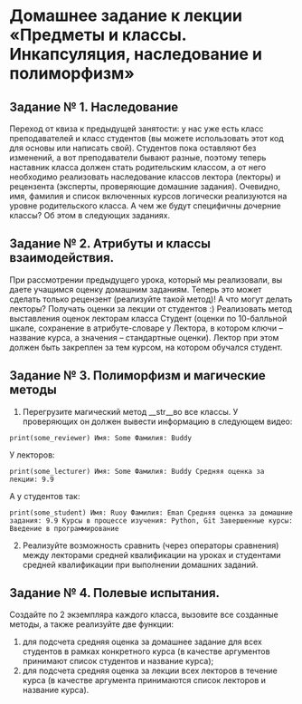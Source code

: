 # Домашнее задание к лекции «Предметы и классы. Инкапсуляция, наследование и полиморфизм»


## Задание № 1. Наследование
Переход от квиза к предыдущей занятости: у нас уже есть класс преподавателей и класс студентов (вы можете использовать этот код для основы или написать свой). Студентов пока оставляют без изменений, а вот преподаватели бывают разные, поэтому теперь наставник класса должен стать родительским классом, а от него необходимо реализовать наследование классов лектора (лекторы) и рецензента (эксперты, проверяющие домашние задания). Очевидно, имя, фамилия и список включенных курсов логически реализуются на уровне родительского класса. А чем же будут специфичны дочерние классы? Об этом в следующих заданиях.

## Задание № 2. Атрибуты и классы взаимодействия.
При рассмотрении предыдущего урока, который мы реализовали, вы даете учащимся оценку домашним заданиям. Теперь это может сделать только рецензент (реализуйте такой метод)! А что могут делать лекторы? Получать оценки за лекции от студентов :) Реализовать метод выставления оценок лекторам класса Студент (оценки по 10-балльной шкале, сохранение в атрибуте-словаре у Лектора, в котором ключи – название курса, а значения – стандартные оценки). Лектор при этом должен быть закреплен за тем курсом, на котором обучался студент.

## Задание № 3. Полиморфизм и магические методы
1. Перегрузите магический метод __str__во все классы.
У проверяющих он должен вывести информацию в следующем видео:

`print(some_reviewer)
Имя: Some
Фамилия: Buddy`


У лекторов:

`print(some_lecturer)
Имя: Some
Фамилия: Buddy
Средняя оценка за лекции: 9.9`

А у студентов так:

`print(some_student)
Имя: Ruoy
Фамилия: Eman
Средняя оценка за домашние задания: 9.9
Курсы в процессе изучения: Python, Git
Завершенные курсы: Введение в программирование`

2. Реализуйте возможность сравнить (через операторы сравнения) между лекторами средней квалификации на уроках и студентами средней квалификации при выполнении домашних заданий.

## Задание № 4. Полевые испытания.

Создайте по 2 экземпляра каждого класса, вызовите все созданные методы, а также реализуйте две функции:

1. для подсчета средняя оценка за домашнее задание для всех студентов в рамках конкретного курса (в качестве аргументов принимают список студентов и название курса);
2. для подсчета средняя оценка за лекции всех лекторов в течение курса (в качестве аргумента принимаются список лекторов и название курса).